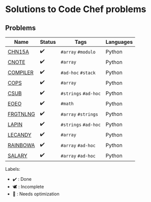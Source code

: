 # Solutions to Code Chef problems

## Problems

Name | Status | Tags | Languages
------------ | ------------- | ------------- | -------------
[CHN15A](CHN15A.py) | :heavy_check_mark: | `#array` `#modulo` | Python
[CNOTE](CNOTE.py) | :heavy_check_mark: | `#array` | Python
[COMPILER](COMPILER.py) | :heavy_check_mark: | `#ad-hoc` `#stack` | Python
[COPS](COPS.py) | :heavy_check_mark: | `#array` | Python
[CSUB](CSUB.py) | :heavy_check_mark: | `#strings` `#ad-hoc` | Python
[EOEO](EOEO.py) | :heavy_check_mark: | `#math` | Python
[FRGTNLNG](FRGTNLNG.py) | :heavy_check_mark: | `#array` `#strings` | Python
[LAPIN](LAPIN.py) | :heavy_check_mark: | `#strings` `#ad-hoc` | Python
[LECANDY](LECANDY.py) | :heavy_check_mark: | `#array` | Python
[RAINBOWA](RAINBOWA.py) | :heavy_check_mark: | `#array` `#ad-hoc` | Python
[SALARY](SALARY.py) | :heavy_check_mark: | `#array` `#ad-hoc` | Python

Labels:

* :heavy_check_mark: : Done
* :dove: : Incomplete
* :rocket: : Needs optimization
